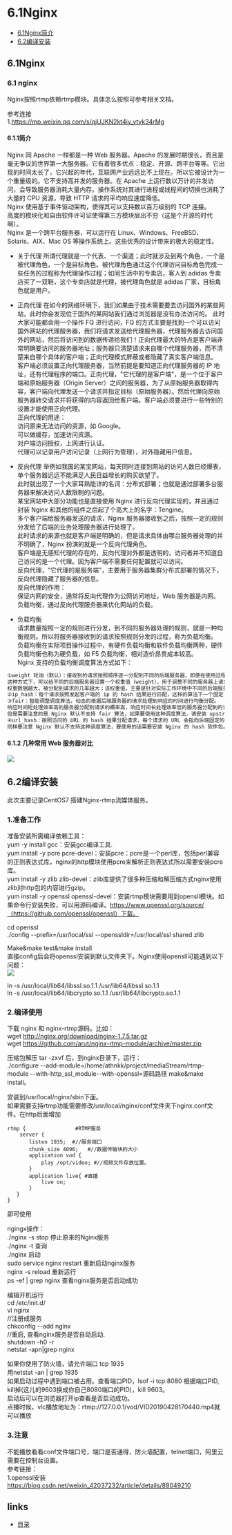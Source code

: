 # 6.1Nginx
- [6.1Nginx简介](#6.1)
- [6.2编译安装](#6.2)

## <a id="6.1">6.1Nginx</a>
### 6.1 nginx
Nginx按照rtmp依赖rtmp模块。具体怎么按照可参考相关文档。    

参考连接   
1.https://mp.weixin.qq.com/s/qjUJKN2kt4iy_ytyk34rMg  

#### 6.1.1简介
Nginx 同 Apache 一样都是一种 Web 服务器。Apache 的发展时期很长，而且是毫无争议的世界第一大服务器。它有着很多优点：稳定、开源、跨平台等等。它出现的时间太长了，它兴起的年代，互联网产业远远比不上现在。所以它被设计为一个重量级的。它不支持高并发的服务器。在 Apache 上运行数以万计的并发访问，会导致服务器消耗大量内存。操作系统对其进行进程或线程间的切换也消耗了大量的 CPU 资源，导致 HTTP 请求的平均响应速度降低。  
Nginx 使用基于事件驱动架构，使得其可以支持数以百万级别的 TCP 连接。  
高度的模块化和自由软件许可证使得第三方模块层出不穷（这是个开源的时代啊）。  
Nginx 是一个跨平台服务器，可以运行在 Linux、Windows、FreeBSD、Solaris、AIX、Mac OS 等操作系统上。这些优秀的设计带来的极大的稳定性。  

- 关于代理
所谓代理就是一个代表、一个渠道；此时就涉及到两个角色，一个是被代理角色，一个是目标角色。被代理角色通过这个代理访问目标角色完成一些任务的过程称为代理操作过程；如同生活中的专卖店，客人到 adidas 专卖店买了一双鞋，这个专卖店就是代理，被代理角色就是 adidas 厂家，目标角色就是用户。  

- 正向代理
在如今的网络环境下，我们如果由于技术需要要去访问国外的某些网站，此时你会发现位于国外的某网站我们通过浏览器是没有办法访问的。
此时大家可能都会用一个操作 FQ 进行访问，FQ 的方式主要是找到一个可以访问国外网站的代理服务器，我们将请求发送给代理服务器，代理服务器去访问国外的网站，然后将访问到的数据传递给我们！正向代理最大的特点是客户端非常明确要访问的服务器地址；服务器只清楚请求来自哪个代理服务器，而不清楚来自哪个具体的客户端；正向代理模式屏蔽或者隐藏了真实客户端信息。  
客户端必须设置正向代理服务器，当然前提是要知道正向代理服务器的 IP 地址，还有代理程序的端口。正向代理，"它代理的是客户端"，是一个位于客户端和原始服务器（Origin Server）之间的服务器，为了从原始服务器取得内容，客户端向代理发送一个请求并指定目标（原始服务器）。然后代理向原始服务器转交请求并将获得的内容返回给客户端。客户端必须要进行一些特别的设置才能使用正向代理。  
正向代理的用途：  
访问原来无法访问的资源，如 Google。  
可以做缓存，加速访问资源。  
对户端访问授权，上网进行认证。  
代理可以记录用户访问记录（上网行为管理），对外隐藏用户信息。 

- 反向代理
举例如我国的某宝网站，每天同时连接到网站的访问人数已经爆表，单个服务器远远不能满足人民日益增长的购买欲望了。  
此时就出现了一个大家耳熟能详的名词：分布式部署；也就是通过部署多台服务器来解决访问人数限制的问题。  
某宝网站中大部分功能也是直接使用 Nginx 进行反向代理实现的，并且通过封装 Nginx 和其他的组件之后起了个高大上的名字：Tengine。  
多个客户端给服务器发送的请求，Nginx 服务器接收到之后，按照一定的规则分发给了后端的业务处理服务器进行处理了。   
此时请求的来源也就是客户端是明确的，但是请求具体由哪台服务器处理的并不明确了，Nginx 扮演的就是一个反向代理角色。    
客户端是无感知代理的存在的，反向代理对外都是透明的，访问者并不知道自己访问的是一个代理。因为客户端不需要任何配置就可以访问。  
反向代理，"它代理的是服务端"，主要用于服务器集群分布式部署的情况下，反向代理隐藏了服务器的信息。  
反向代理的作用：  
保证内网的安全，通常将反向代理作为公网访问地址，Web 服务器是内网。  
负载均衡，通过反向代理服务器来优化网站的负载。  

- 负载均衡  
请求数量按照一定的规则进行分发，到不同的服务器处理的规则，就是一种均衡规则。所以将服务器接收到的请求按照规则分发的过程，称为负载均衡。  
负载均衡在实际项目操作过程中，有硬件负载均衡和软件负载均衡两种，硬件负载均衡也称为硬负载，如 F5 负载均衡，相对造价昂贵成本较高。  
Nginx 支持的负载均衡调度算法方式如下：  

```Go
①weight 轮询（默认）：接收到的请求按照顺序逐一分配到不同的后端服务器，即使在使用过程中，某一台后端服务器宕机，Nginx 会自动将该服务器剔除出队列，请求受理情况不会受到任何影响。
这种方式下，可以给不同的后端服务器设置一个权重值（weight），用于调整不同的服务器上请求的分配率。
权重数据越大，被分配到请求的几率越大；该权重值，主要是针对实际工作环境中不同的后端服务器硬件配置进行调整的。
②ip_hash：每个请求按照发起客户端的 ip 的 hash 结果进行匹配，这样的算法下一个固定 ip 地址的客户端总会访问到同一个后端服务器，这也在一定程度上解决了集群部署环境下 Session 共享的问题。
③fair：智能调整调度算法，动态的根据后端服务器的请求处理到响应的时间进行均衡分配。
响应时间短处理效率高的服务器分配到请求的概率高，响应时间长处理效率低的服务器分配到的请求少，它是结合了前两者的优点的一种调度算法。
但是需要注意的是 Nginx 默认不支持 fair 算法，如果要使用这种调度算法，请安装 upstream_fair 模块。
④url_hash：按照访问的 URL 的 hash 结果分配请求，每个请求的 URL 会指向后端固定的某个服务器，可以在 Nginx 作为静态服务器的情况下提高缓存效率。
同样要注意 Nginx 默认不支持这种调度算法，要使用的话需要安装 Nginx 的 hash 软件包。
```

#### 6.1.2 几种常用 Web 服务器对比

<img src="./image/2-144.png" style="zoom:100%" />

## <a id="6.2">6.2编译安装</a>
此次主要记录CentOS7 搭建Nginx-rtmp流媒体服务。  
### 1.准备工作
准备安装所需编译依赖工具：  
yum -y install gcc：安装gcc编译工具.    
yum install -y pcre pcre-devel：安装pcre：pcre是一个perl库，包括perl兼容的正则表达式库，nginx的http模块使用pcre来解析正则表达式所以需要安装pcre库。     
yum install -y zlib zlib-devel：zlib库提供了很多种压缩和解压缩方式nginx使用zlib对http包的内容进行gzip。     
yum install -y openssl openssl-devel：安装rtmp模块需要用到opensll模块。如果命令行安装失败，可以用源码编译。https://www.openssl.org/source/（https://github.com/openssl/openssl）下载。  

cd openssl  
./config --prefix=/usr/local/ssl --openssldir=/usr/local/ssl shared zlib    

Make&make test&make install     
直接config后会将openssl安装到默认文件夹下。Nginx使用opensll可能遇到以下问题：  
<img src="./image/6-1.png" style="zoom:100%" />

ln -s /usr/local/lib64/libssl.so.1.1 /usr/lib64/libssl.so.1.1   
ln -s /usr/local/lib64/libcrypto.so.1.1 /usr/lib64/libcrypto.so.1.1   

### 2.编译使用
下载 nginx 和 nginx-rtmp源码。比如：  
wget http://nginx.org/download/nginx-1.7.5.tar.gz  
wget https://github.com/arut/nginx-rtmp-module/archive/master.zip  

压缩包解压 tar -zxvf 后，到nginx目录下，运行：   
./configure --add-module=/home/athnkk/project/mediaStream/rtmp-module --with-http_ssl_module--with-openssl=源码路径
make&make install。  

安装到/usr/local/nginx/sbin下面。   
如果需要支持rtmp功能需要修改/usr/local/nginx/conf文件夹下nginx.conf文件。在http后面增加   
```shell
rtmp {                #RTMP服务
    server {
       listen 1935;  #//服务端口
       chunk_size 4096;   #//数据传输块的大小
       application vod {
           play /opt/video; #//视频文件存放位置。
       }
       application live{ #直播
           live on;
       }
   }
}
```
即可使用   

ngingx操作：  
./nginx -s stop 停止原来的Nginx服务  
./nginx -t  查询  
./nginx  启动  
sudo service nginx restart 重新启动nginx服务   
nginx -s reload 重新运行   
ps -ef | grep nginx  查看nginx服务是否启动成功   

编辑开机运行  
cd /etc/init.d/   
vi nginx   
//注册成服务   
chkconfig --add nginx   
//重启, 查看nginx服务是否自动启动.   
shutdown -h0 -r   
netstat -apn|grep nginx   

如果你使用了防火墙，请允许端口 tcp 1935  
用netstat -an | grep 1935  
如果启动过程中遇到端口被占用。查看端口PID，lsof -i tcp:8080 根据端口PID, kill掉(这儿的9603换成你自己8080端口的PID)，kill 9603。  
启动后可以在浏览器打开ip查看是否启动成功。  
点播时候，vlc播放地址为：rtmp://127.0.0.1/vod/VID20190428170440.mp4就可以播放   

### 3.注意
不能播放看看conf文件端口号，端口是否通得，防火墙配置，telnet端口，阿里云需要在控制台设置。  
参考链接：  
1.openssl安装  
https://blog.csdn.net/weixin_42037232/article/details/88049210  



## links
  * [目录](<音视频入门到精通目录.md>)